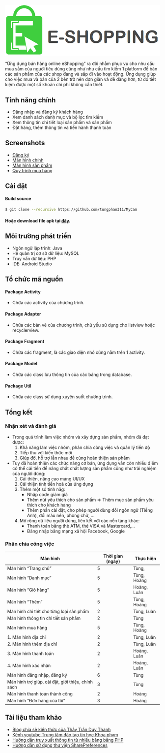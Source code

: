<p align="center"><img src="pics/logo.png"/></p>

“Ứng dụng bán hàng online eShopping” ra đời nhằm phục vụ cho nhu cầu mua sắm của người tiêu dùng cũng như nhu cầu tìm kiếm 1 platform để bán các sản phẩm của các shop đang và sắp đi vào hoạt động. Ứng dụng giúp cho việc mua và bán của 2 bên trở nên đơn giản và dễ dàng hơn, từ đó tiết kiệm được một số khoản chi phí không cần thiết.

## Tính năng chính

* Đăng nhập và đăng ký khách hàng
* Xem danh sách danh mục và bộ lọc tìm kiếm
* Xem thông tin chi tiết loại sản phẩm và sản phẩm
* Đặt hàng, thêm thông tin và tiến hành thanh toán

## Screenshots

* [Đăng ký](pics/Dangky.png)
* [Màn hình chính](pics/Manhinhchinh.png)
* [Màn hình sản phẩm](pics/Sanpham.png)
* [Quy trình mua hàng](pics/Muahang.png)

## Cài đặt

#### Build source
```bash
$ git clone --recursive https://github.com/tungphan311/MyCam
```

#### Hoặc download file apk tại [đây](apk/eShopping.apk).

## Môi trường phát triển

* Ngôn ngữ lập trình: Java
* Hệ quản trị cơ sở dữ liệu: MySQL
* Truy vấn dữ liệu: PHP
* IDE: Android Studio

## Tổ chức mã nguồn

#### Package Activity
* Chứa các activity của chương trình.
#### Package Adapter
* Chứa các bản vẽ của chương trình, chủ yếu sử dụng cho listview hoặc recyclerview.
#### Package Fragment
* Chứa các fragment, là các giao diện nhỏ cùng nằm trên 1 activity.
#### Package Model
* Chứa các class lưu thông tin của các bảng trong database. 
#### Package Util
* Chứa các class sử dụng xuyên suốt chương trình.

## Tổng kết

### Nhận xét và đánh giá
* Trong quá trình làm việc nhóm và xây dựng sản phẩm, nhóm đã đạt được:
    1.	Khả năng làm việc nhóm, phân chia công việc và quản lý tiến độ
    2.	Tiếp thu với kiến thức mới
    3.	Giúp đỡ, hỗ trợ lẫn nhau để cùng hoàn thiện sản phẩm
* Tuy đã hoàn thiện các chức năng cơ bản, ứng dụng vẫn còn nhiều điểm có thể cải tiến để nâng chất chất lượng sản phẩm cũng như trải nghiệm của người dùng:
    1.	Cải thiện, nâng cao mảng UI/UX
    2.	Cải thiện tính tiến hoá của ứng dụng
    3.	Thêm một số tính năg:
        - Nhập code giảm giá
        - Thêm nút yêu thích cho sản phẩm => Thêm mục sản phẩm yêu thích cho khách hàng
        - Thêm phần cài đặt, cho phép người dùng đổi ngôn ngữ (Tiếng Anh), đổi màu nền, phông chữ, …
    4.	Mở rộng dữ liệu người dùng, liên kết với các nền tảng khác:
        - Thanh toán bằng thẻ ATM, thẻ VISA và Mastercard,…
        - Đăng nhập bằng mạng xã hội Facebook, Google

### Phân chia công việc
| Màn hình                                           | Thời gian (ngày) | Thực hiện         |
|----------------------------------------------------|------------------|-------------------|
| Màn hình “Trang chủ”                               | 5                | Tùng,  
| Màn hình “Danh mục”                                | 5                | Tùng, Hoàng
| Màn hình “Giỏ hàng”                                | 5                | Hoàng, Luân
| Màn hình “Thêm”                                    | 5                | Tùng, Hoàng
| Màn hình chi tiết cho từng loại sản phẩm           | 2                | Tùng, Luân
| Màn hình thông tin chi tiết sản phẩm               | 2                | Tùng
| Màn hình mua hàng                                  | 5                | Tùng, Hoàng
|   1. Màn hình địa chỉ                              | 2                | Tùng, Luân
|   2. Màn hình thêm địa chỉ                         | 2                | Tùng, Luân
|   3. Màn hình thanh toán                           | 2                | Hoàng, Luân
|   4. Màn hình xác nhận                             | 2                | Hoàng, Luân
| Màn hình đăng nhập, đăng ký                        | 6                | Tùng
| Màn hình trợ giúp, cài đặt, giới thiệu, chính sách | 3                | Tùng
| Màn hình thanh toán thành công                     | 2                | Hoàng
| Màn hình “Đơn hàng của tôi”                        | 3                | Hoàng

## Tài liệu tham khảo

* [Blog chia sẻ kiến thức của Thầy Trần Duy Thanh](https://duythanhcse.wordpress.com/)
* [Kênh youtube Trung tâm đào tạo tin học Khoa phạm](https://www.youtube.com/channel/UCX1g7Ciyjv6pFeX7EhvX4sQ)
* [Hướng dẫn truy xuất thông tin từ nhiều bảng bằng PHP](https://www.youtube.com/watch?v=R2yBftqWIZM&t=1389sfbclid=IwAR2MOiTAOOCZNfDm7NKXBsuQzu3ZOe7Hz4g0vZnmjW4V8OKQ70mIZ0_mpUk)
* [Hướng dẫn sử dụng thư viện SharePreferences](https://www.youtube.com/watch?v=R2yBftqWIZM&t=1389sfbclid=IwAR2MOiTAOOCZNfDm7NKXBsuQzu3ZOe7Hz4g0vZnmjW4V8OKQ70mIZ0_mpUk)





